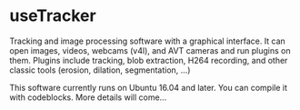 # useTracker
Tracking and image processing software with a graphical interface. It can open images, videos, webcams (v4l), and AVT cameras and run plugins on them. Plugins include tracking, blob extraction, H264 recording, and other classic tools (erosion, dilation, segmentation, ...)

This software currently runs on Ubuntu 16.04 and later.
You can compile it with codeblocks. More details will come...
